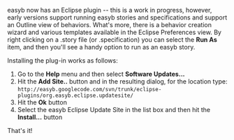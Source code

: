 easyb now has an Eclipse plugin -- this is a work in progress, however, early versions support running easyb stories and specifications and support an Outline view of behaviors. What's more, there is a behavior creation wizard and various templates available in the Eclipse Preferences view. By right clicking on a .story file (or .specification) you can select the **Run As** item, and then you'll see a handy option to run as an easyb story.

Installing the plug-in works as follows:
  1. Go to the **Help** menu and then select **Software Updates...**
  1. Hit the **Add Site..** button and in the resulting dialog, for the location type: `http://easyb.googlecode.com/svn/trunk/eclipse-plugins/org.easyb.eclipse.updatesite/`
  1. Hit the **Ok** button
  1. Select the easyb Eclipse Update Site in the list box and then hit the **Install...** button

That's it!